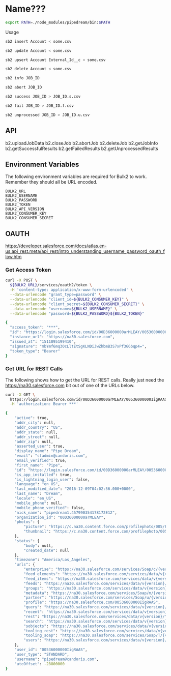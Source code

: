 # Name???

```sh
export PATH=./node_modules/pipedream/bin:$PATH
```
Usage

```sh
sb2 insert Account < some.csv

sb2 update Account < some.csv

sb2 upsert Account External_Id__c < some.csv

sb2 delete Account < some.csv

sb2 info JOB_ID

sb2 abort JOB_ID

sb2 success JOB_ID > JOB_ID.s.csv

sb2 fail JOB_ID > JOB_ID.f.csv

sb2 unprocessed JOB_ID > JOB_ID.u.csv
```

## API

b2.uploadJobData
b2.closeJob
b2.abortJob
b2.deleteJob
b2.getJobInfo
b2.getSuccessfulResults
b2.getFailedResults
b2.getUnprocessedResults

## Environment Variables

The following environment variables are required for Bulk2 to work.
Remember they should all be URL encoded.

```
BULK2_URL
BULK2_USERNAME
BULK2_PASSWORD
BULK2_TOKEN
BULK2_API_VERSION
BULK2_CONSUMER_KEY
BULK2_CONSUMER_SECRET
```

## OAUTH

https://developer.salesforce.com/docs/atlas.en-us.api_rest.meta/api_rest/intro_understanding_username_password_oauth_flow.htm

### Get Access Token

```bash
curl -X POST \
  ${BULK2_URL}/services/oauth2/token \
  -H 'content-type: application/x-www-form-urlencoded' \
  --data-urlencode "grant_type=password" \
  --data-urlencode "client_id=${BULK2_CONSUMER_KEY}" \
  --data-urlencode "client_secret=${BULK2_CONSUMER_SECRET}" \
  --data-urlencode "username=${BULK2_USERNAME}" \
  --data-urlencode "password=${BULK2_PASSWORD}${BULK2_TOKEN}"

{
  "access_token": "***",
  "id": "https://login.salesforce.com/id/00D36000000arMLEAY/00536000000IigRAAS",
  "instance_url": "https://na30.salesforce.com",
  "issued_at": "1511895199410",
  "signature": "mbYmf6mq3OcLltEtSgKLNDiJwZhbmB3S7xPf3GGbqp4=",
  "token_type": "Bearer"
}
```

### Get URL for REST Calls

The following shows how to get the URL for REST calls. Really just need the
https://na30.salesforce.com bit out of one of the URLs below.

```bash
curl -X GET \
  https://login.salesforce.com/id/00D36000000arMLEAY/00536000000IigRAAS \
  -H 'authorization: Bearer ***'

{
    "active": true,
    "addr_city": null,
    "addr_country": "US",
    "addr_state": null,
    "addr_street": null,
    "addr_zip": null,
    "asserted_user": true,
    "display_name": "Pipe Dream",
    "email": "sfadmin@candoris.com",
    "email_verified": true,
    "first_name": "Pipe",
    "id": "https://login.salesforce.com/id/00D36000000arMLEAY/00536000000IigRAAS",
    "is_app_installed": true,
    "is_lightning_login_user": false,
    "language": "en_US",
    "last_modified_date": "2016-12-09T04:02:56.000+0000",
    "last_name": "Dream",
    "locale": "en_US",
    "mobile_phone": null,
    "mobile_phone_verified": false,
    "nick_name": "pipedream1.457990354178172E12",
    "organization_id": "00D36000000arMLEAY",
    "photos": {
        "picture": "https://c.na30.content.force.com/profilephoto/005/F",
        "thumbnail": "https://c.na30.content.force.com/profilephoto/005/T"
    },
    "status": {
        "body": null,
        "created_date": null
    },
    "timezone": "America/Los_Angeles",
    "urls": {
        "enterprise": "https://na30.salesforce.com/services/Soap/c/{version}/00D36000000arML",
        "feed_elements": "https://na30.salesforce.com/services/data/v{version}/chatter/feed-elements",
        "feed_items": "https://na30.salesforce.com/services/data/v{version}/chatter/feed-items",
        "feeds": "https://na30.salesforce.com/services/data/v{version}/chatter/feeds",
        "groups": "https://na30.salesforce.com/services/data/v{version}/chatter/groups",
        "metadata": "https://na30.salesforce.com/services/Soap/m/{version}/00D36000000arML",
        "partner": "https://na30.salesforce.com/services/Soap/u/{version}/00D36000000arML",
        "profile": "https://na30.salesforce.com/00536000000IigRAAS",
        "query": "https://na30.salesforce.com/services/data/v{version}/query/",
        "recent": "https://na30.salesforce.com/services/data/v{version}/recent/",
        "rest": "https://na30.salesforce.com/services/data/v{version}/",
        "search": "https://na30.salesforce.com/services/data/v{version}/search/",
        "sobjects": "https://na30.salesforce.com/services/data/v{version}/sobjects/",
        "tooling_rest": "https://na30.salesforce.com/services/data/v{version}/tooling/",
        "tooling_soap": "https://na30.salesforce.com/services/Soap/T/{version}/00D36000000arML",
        "users": "https://na30.salesforce.com/services/data/v{version}/chatter/users"
    },
    "user_id": "00536000000IigRAAS",
    "user_type": "STANDARD",
    "username": "pipedream@candoris.com",
    "utcOffset": -28800000
}
```